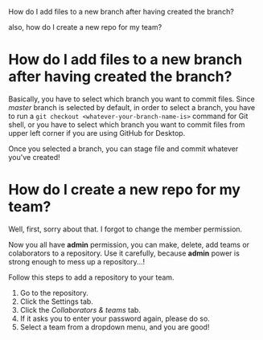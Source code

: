 How do I add files to a new branch after having created the branch?

also, how do I create a new repo for my team?

# How do I add files to a new branch after having created the branch?

Basically, you have to select which branch you want to commit files. Since *master* branch is selected by default, in order to select a branch, you have to run a `git checkout <whatever-your-branch-name-is>` command for Git shell, or you have to select which branch you want to commit files from upper left corner if you are using GitHub for Desktop.

Once you selected a branch, you can stage file and commit whatever you've created!

# How do I create a new repo for my team?

Well, first, sorry about that. I forgot to change the member permission.

Now you all have **admin** permission, you can make, delete, add teams or colaborators to a repository. Use it carefully, because **admin** power is strong enough to mess up a repository...!

Follow this steps to add a repository to your team.
 1. Go to the repository.
 2. Click the Settings tab.
 3. Click the *Collaborators & teams* tab.
 4. If it asks you to enter your password again, please do so.
 5. Select a team from a dropdown menu, and you are good!

